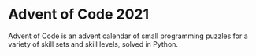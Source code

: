 # Advent of Code 2021
Advent of Code is an advent calendar of small programming puzzles for a 
variety of skill sets and skill levels, solved in Python.
